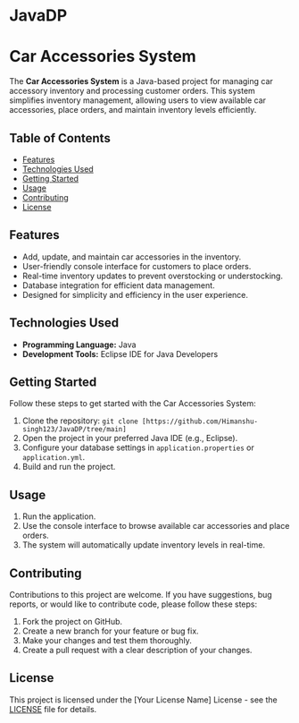 # JavaDP
# Car Accessories System

The **Car Accessories System** is a Java-based project for managing car accessory inventory and processing customer orders. This system simplifies inventory management, allowing users to view available car accessories, place orders, and maintain inventory levels efficiently.

## Table of Contents

- [Features](#features)
- [Technologies Used](#technologies-used)
- [Getting Started](#getting-started)
- [Usage](#usage)
- [Contributing](#contributing)
- [License](#license)

## Features

- Add, update, and maintain car accessories in the inventory.
- User-friendly console interface for customers to place orders.
- Real-time inventory updates to prevent overstocking or understocking.
- Database integration for efficient data management.
- Designed for simplicity and efficiency in the user experience.

## Technologies Used

- **Programming Language:** Java
- **Development Tools:** Eclipse IDE for Java Developers


## Getting Started

Follow these steps to get started with the Car Accessories System:

1. Clone the repository: `git clone [https://github.com/Himanshu-singh123/JavaDP/tree/main]`
2. Open the project in your preferred Java IDE (e.g., Eclipse).
3. Configure your database settings in `application.properties` or `application.yml`.
4. Build and run the project.

## Usage

1. Run the application.
2. Use the console interface to browse available car accessories and place orders.
3. The system will automatically update inventory levels in real-time.

## Contributing

Contributions to this project are welcome. If you have suggestions, bug reports, or would like to contribute code, please follow these steps:

1. Fork the project on GitHub.
2. Create a new branch for your feature or bug fix.
3. Make your changes and test them thoroughly.
4. Create a pull request with a clear description of your changes.

## License

This project is licensed under the [Your License Name] License - see the [LICENSE](LICENSE) file for details.
